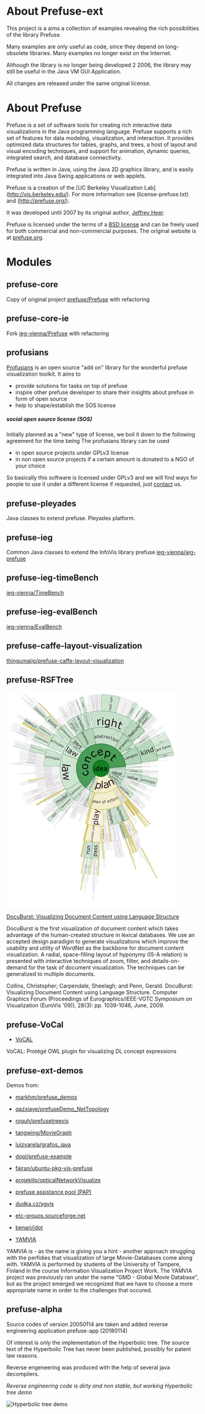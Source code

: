 # About Prefuse-ext

This project is a aims a collection of examples revealing the rich possibilities of the library Prefuse.

Many examples are only useful as code, since they depend on long-obsolete libraries. Many examples no longer exist on 
the Internet.

Although the library is no longer being developed 2 2006, the library may still be useful in the Java VM GUI Application.

All changes are released under the same original license.

# About Prefuse

Prefuse is a set of software tools for creating rich interactive data 
visualizations in the Java programming language. 
Prefuse supports a rich set of features for data modeling, visualization, 
and interaction. It provides optimized data structures for tables, graphs, 
and trees, a host of layout and visual encoding techniques, and support 
for animation, dynamic queries, integrated search, and database connectivity. 

Prefuse is written in Java, using the Java 2D graphics library, and is 
easily integrated into Java Swing applications or web applets.

Prefuse is a creation of the [UC Berkeley Visualization Lab] (http://vis.berkeley.edu/). 
For more information see (license-prefuse.txt) and (http://prefuse.org/). 

It was developed until 2007 by its original author, [Jeffrey Heer](http://homes.cs.washington.edu/~jheer/). 

Prefuse is licensed under the terms of a [BSD license](prefuse-core/license-prefuse.txt) and can be freely used for 
both commercial and non-commercial purposes. The original website is at [prefuse.org](http://prefuse.org/).

# Modules

## prefuse-core

Copy of original project [prefuse/Prefuse](https://github.com/prefuse/Prefuse) with refactoring

## prefuse-core-ie

Fork [ieg-vienna/Prefuse](https://github.com/ieg-vienna/Prefuse) with refactoring

## profusians

[Profusians](http://goosebumps4all.net/profusians) is an open source "add on" library for the wonderful prefuse 
visualization toolkit. It aims to

- provide solutions for tasks on top of prefuse
- inspire other prefuse developer to share their insights about prefuse in form of open source
- help to shape/establish the SOS license 

##### social open source license (SOS)

Initially planned as a "new" type of license, we boil it down to the following agreement for the time being 
The profusians library can be used

- in open source projects under GPLv3 license
- in non open source projects if a certain amount is donated to a NGO of your choice 

So basically this software is licensed under GPLv3 and we will find ways for people to use it under a different license 
if requested, just [contact](http://goosebumps4all.net/profusians/wiki/Contact) us.

## prefuse-pleyades

Java classes to extend prefuse. Pleyades platform.

## prefuse-ieg

Common Java classes to extend the InfoVis library prefuse [ieg-vienna/ieg-prefuse](http://github.com/ieg-vienna/ieg-prefuse)

## prefuse-ieg-timeBench

[ieg-vienna/TimeBench](http://github.com/ieg-vienna/TimeBench)

## prefuse-ieg-evalBench

[ieg-vienna/EvalBench](http://github.com/ieg-vienna/EvalBench)

## prefuse-caffe-layout-visualization

[thingumajig/prefuse-caffe-layout-visualization](https://github.com/thingumajig/prefuse-caffe-layout-visualization)

## prefuse-RSFTree

![docuburst](data/docuburst.png)

[DocuBurst: Visualizing Document Content using Language Structure](http://faculty.uoit.ca/collins/research/docuburst/index.html)

DocuBurst is the first visualization of document content which takes advantage of the human-created structure in lexical databases. We use an accepted design paradigm to generate visualizations which improve the usability and utility of WordNet as the backbone for document content visualization. A radial, space-filling layout of hyponymy (IS-A relation) is presented with interactive techniques of zoom, filter, and details-on-demand for the task of document visualization. The techniques can be generalized to multiple documents.

Collins, Christopher; Carpendale, Sheelagh; and Penn, Gerald. DocuBurst: Visualizing Document Content using Language Structure. Computer Graphics Forum (Proceedings of Eurographics/IEEE-VGTC Symposium on Visualization (EuroVis '09)), 28(3): pp. 1039-1046, June, 2009.


## prefuse-VoCal

- [VoCAL](http://code.google.com/p/vocal/)

VoCAL: Protégé OWL plugin for visualizing DL concept expressions

## prefuse-ext-demos

Demos from:

- [markhm/prefuse_demos](https://github.com/markhm/prefuse_demos)

- [qazxiaye/prefuseDemo_NetTopology](https://github.com/qazxiaye/prefuseDemo_NetTopology)

- [roguh/prefusetreevis](https://github.com/roguh/prefusetreevis)

- [tangwing/MovieGraph](https://github.com/tangwing/MovieGraph)

- [luizvarela/grafos_java](https://github.com/luizvarela/grafos_java)

- [dopl/prefuse-example](https://github.com/dopl/prefuse-example)

- [fajran/ubuntu-pkg-vis-prefuse](https://github.com/fajran/ubuntu-pkg-vis-prefuse)

- [projektlp/opticalNetworkVisualize](https://github.com/projektlp/opticalNetworkVisualize)

- [prefuse assistance pool (PAP)](http://goosebumps4all.net/34all/bb/forumdisplay.php?fid=18)

- [dudka.cz/sgvis](http://dudka.cz/sgvis)

- [etc-groups.sourceforge.net](http://etc-groups.sourceforge.net)

- [benari/idot](http://stwww.weizmann.ac.il/g-cs/benari/idot/index.html)

- [YAMVIA](http://code.google.com/p/ivipi/)

YAMVIA is - as the name is giving you a hint - another approach struggling with the perfidies that visualization of large Movie-Databases come along with. YAMVIA is performed by students of the University of Tampere, Finland in the course Information Visualization Project Work. The YAMVIA project was previously ran under the name "GMD - Global Movie Database", but as the project emerged we recognized that we have to choose a more appropriate name in order to the challenges that occured. 


## prefuse-alpha

Source codes of version 20050114 are taken and added reverse engineering application prefuse-app (20180114)

Of interest is only the implementation of the Hyperbolic tree. The source text of the Hyperbolic Tree has never 
been published, possibly for patent law reasons.

Reverse engeneering was produced with the help of several java decompilers.
 
*Reverse engineering code is dirty and non stable, but working Hyperbolic tree demo*

![Hyperbolic tree demo](data/hyperbolic-tree.png)